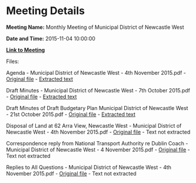 # Meeting Details

**Meeting Name:** Monthly Meeting of Municipal District of Newcastle West

**Date and Time:** 2015-11-04 10:00:00

**[Link to Meeting](https://www.limerick.ie/council/whats-on/monthly-meeting-municipal-district-newcastle-west-23)**

Files: 

Agenda - Municipal District of Newcastle West - 4th November 2015.pdf - [Original file](https://www.limerick.ie/sites/default/files/media/documents/2017-06/Agenda%20-%20Municipal%20District%20of%20Newcastle%20West%20-%204th%20November%202015.pdf) - [Extracted text](./Agenda%20-%20Municipal%20District%20of%20Newcastle%20West%20-%204th%20November%202015.md)

Draft Minutes - Municipal District of Newcastle West - 7th October 2015.pdf - [Original file](https://www.limerick.ie/sites/default/files/media/documents/2017-06/Draft%20Minutes%20-%20Municipal%20District%20of%20Newcastle%20West%20-%207th%20October%202015.pdf) - [Extracted text](./Draft%20Minutes%20-%20Municipal%20District%20of%20Newcastle%20West%20-%207th%20October%202015.md)

Draft Minutes of Draft Budgetary Plan Municipal District of Newcastle West - 21st October 2015.pdf - [Original file](https://www.limerick.ie/sites/default/files/media/documents/2017-06/Draft%20Minutes%20of%20Draft%20Budgetary%20Plan%20Municipal%20District%20of%20Newcastle%20West%20-%2021st%20October%202.pdf) - [Extracted text](./Draft%20Minutes%20of%20Draft%20Budgetary%20Plan%20Municipal%20District%20of%20Newcastle%20West%20-%2021st%20October%202015.md)

Disposal of Land at 62 Arra View, Newcastle West - Municipal District of Newcastle West - 4th November 2015.pdf - [Original file](https://www.limerick.ie/sites/default/files/media/documents/2017-06/Disposal%20of%20Land%20at%2062%20Arra%20View%2C%20Newcastle%20West.pdf) - Text not extracted

Correspondence reply from National Transport Authority re Dublin Coach - Municipal District of Newcastle West - 4 November 2015.pdf - [Original file](https://www.limerick.ie/sites/default/files/media/documents/2017-06/Correspondence%20reply%20from%20National%20Transport%20Authority%20re%20Dublin%20Coach.pdf) - Text not extracted

Replies to All Questions - Municipal District of Newcastle West - 4th November 2015.pdf - [Original file](https://www.limerick.ie/sites/default/files/media/documents/2017-06/Replies%20to%20All%20Questions%20-%20Municipal%20District%20of%20Newcastle%20West%20-%204th%20November%202015.pdf) - Text not extracted

